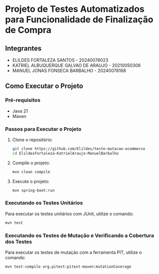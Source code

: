 # Projeto de Testes Automatizados para Funcionalidade de Finalização de Compra

## Integrantes
- ELILDES FORTALEZA SANTOS - 20240078023
- KATRIEL ALBUQUERQUE GALVAO DE ARAUJO - 20210050308
- MANUEL JONAS FONSECA BARBALHO - 20240078168

## Como Executar o Projeto

### Pré-requisitos
- Java 21
- Maven

### Passos para Executar o Projeto

1. Clone o repositório:
    ```sh
    git clone https://github.com/Elildes/teste-mutacao-ecommerce
    cd ElildesFortaleza-KatrielAraujo-ManuelBarbalho
    ```

2. Compile o projeto:
    ```sh
    mvn clean compile
    ```

3. Execute o projeto:
    ```sh
    mvn spring-boot:run
    ```

### Executando os Testes Unitários

Para executar os testes unitários com JUnit, utilize o comando:
```sh
mvn test
```

### Executando os Testes de Mutação e Verificando a Cobertura dos Testes

Para executar os testes de mutação com a ferramenta PIT, utilize o comando:
```sh
mvn test-compile org.pitest:pitest-maven:mutationCoverage
 ```
